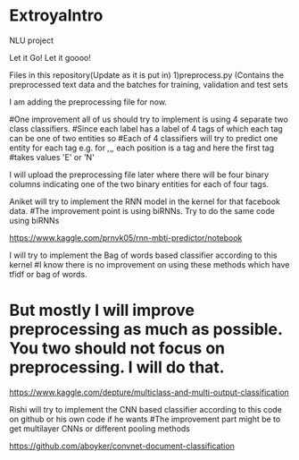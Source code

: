 # ExtroyaIntro
NLU project

Let it Go! Let it goooo!

Files in this repository(Update as it is put in)
1)preprocess.py (Contains the preprocessed text data and the batches for training, validation and test sets




I am adding the preprocessing file for now.


#One improvement all of us should try to implement is using 4 separate  two class classifiers.
#Since each label has a label of 4 tags of which each tag can be one of two entities so 
#Each of 4 classifiers will try to predict one entity for each tag  e.g. for _,_,_,_ each position is a tag and here the first tag
#takes values 'E' or 'N'

I will upload the preprocessing file later where there will be four binary columns indicating one of the two binary entities for each of four tags.


Aniket will try to implement the RNN model in the kernel for that facebook data.
#The improvement point is using biRNNs. Try to do the same code using biRNNs

https://www.kaggle.com/prnvk05/rnn-mbti-predictor/notebook

I will try to implement the Bag of words based classifier according to this kernel
#I know there is no improvement on using these methods which have tfidf or bag of words.
# But mostly I will improve preprocessing as much as possible. You two should not focus on preprocessing. I will do that.

https://www.kaggle.com/depture/multiclass-and-multi-output-classification

Rishi will try to implement the CNN based classifier according to this code on github or his own code if he wants
#The improvement part might be to get multilayer CNNs or different pooling methods

https://github.com/aboyker/convnet-document-classification




